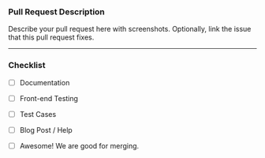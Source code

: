 ### Pull Request Description

Describe your pull request here with screenshots. Optionally, link the issue that this pull request fixes.

---

### Checklist

- [ ] Documentation
- [ ] Front-end Testing
- [ ] Test Cases
- [ ] Blog Post / Help
- [ ] Awesome! We are good for merging.

